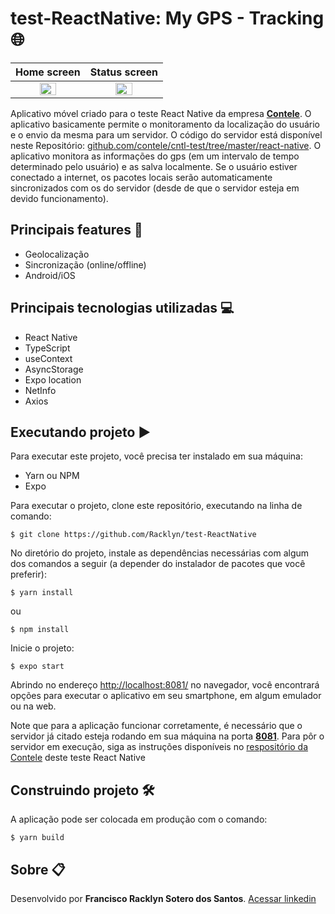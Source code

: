 # test-ReactNative: My GPS - Tracking 🌐️

Home screen        |  Status screen
:-------------------------:|:-------------------------:
<img src="https://user-images.githubusercontent.com/52416026/131277664-05e33029-f18b-4db3-b53d-ea1f58878c1e.jpg" width="50%">  |  <img src="https://user-images.githubusercontent.com/52416026/131277895-7cef8fd5-07ea-40e6-9fba-b84fe27c41e8.jpg" width="50%">




Aplicativo móvel criado para o teste React Native da empresa **[Contele](https://contele.com.br/)**. O aplicativo basicamente permite o monitoramento
da localização do usuário e o envio da mesma para um servidor. O código do servidor está disponível neste Repositório: [github.com/contele/cntl-test/tree/master/react-native](https://github.com/contele/cntl-test/tree/master/react-native). O aplicativo monitora as informações do gps (em um intervalo de tempo determinado pelo usuário) e as salva localmente. Se o usuário estiver conectado a internet, os pacotes locais serão automaticamente sincronizados com os do servidor (desde de que o servidor esteja em devido funcionamento).

## Principais features 🚀️
- Geolocalização
- Sincronização (online/offline)
- Android/iOS

## Principais tecnologias utilizadas 💻
- React Native
- TypeScript
- useContext
- AsyncStorage
- Expo location
- NetInfo
- Axios

## Executando projeto ▶

Para executar este projeto, você precisa ter instalado em sua máquina:
- Yarn ou NPM
- Expo

Para executar o projeto, clone este repositório, executando na linha de comando:
```shell
$ git clone https://github.com/Racklyn/test-ReactNative
```
No diretório do projeto, instale as dependências necessárias com algum dos comandos a seguir (a depender do instalador de pacotes que você preferir):
```shell
$ yarn install
```
ou
```shell
$ npm install
```
Inicie o projeto:
```shell
$ expo start
```

Abrindo no endereço [http://localhost:8081/](http://localhost:8081/) no navegador, você encontrará opções para executar o aplicativo em seu smartphone, 
em algum emulador ou na web.

Note que para a aplicação funcionar corretamente, é necessário que o servidor já citado esteja rodando em sua máquina na porta **[8081](http://localhost:8081/)**.
Para pôr o servidor em execução, siga as instruções disponíveis no [respositório da Contele](https://contele.com.br/) deste teste React Native

## Construindo projeto 🛠
A aplicação pode ser colocada em produção com o comando:
```shell
$ yarn build
```

## Sobre 📋

Desenvolvido por **Francisco Racklyn Sotero dos Santos**.
[Acessar linkedin](https://www.linkedin.com/in/racklyn-sotero-6567561b5/)

